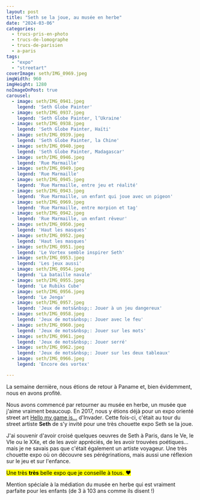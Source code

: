 ```yaml
---
layout: post
title: "Seth se la joue, au musée en herbe"
date: "2024-03-06"
categories: 
  - trucs-pris-en-photo
  - trucs-de-lomographe
  - trucs-de-parisien
  - a-paris
tags: 
  - "expo"
  - "streetart"
coverImage: seth/IMG_0969.jpeg
imgWidth: 960
imgHeight: 1280
noImageOnPost: true
carousel: 
  - image: seth/IMG_0941.jpeg
    legend: 'Seth Globe Painter'
  - image: seth/IMG_0937.jpeg
    legend: 'Seth Globe Painter, l’Ukraine'
  - image: seth/IMG_0938.jpeg
    legend: 'Seth Globe Painter, Haïti'
  - image: seth/IMG_0939.jpeg
    legend: 'Seth Globe Painter, la Chine'
  - image: seth/IMG_0940.jpeg
    legend: 'Seth Globe Painter, Madagascar'
  - image: seth/IMG_0946.jpeg
    legend: 'Rue Marmaille'
  - image: seth/IMG_0949.jpeg
    legend: 'Rue Marmaille'
  - image: seth/IMG_0945.jpeg
    legend: 'Rue Marmaille, entre jeu et réalité'
  - image: seth/IMG_0943.jpeg
    legend: 'Rue Marmaille, un enfant qui joue avec un pigeon'
  - image: seth/IMG_0969.jpeg
    legend: 'Rue Marmaille, entre morpion et tag'
  - image: seth/IMG_0942.jpeg
    legend: 'Rue Marmaille, un enfant rêveur'
  - image: seth/IMG_0950.jpeg
    legend: 'Haut les masques'
  - image: seth/IMG_0952.jpeg
    legend: 'Haut les masques'
  - image: seth/IMG_0951.jpeg
    legend: 'Le Vortex semble inspirer Seth'
  - image: seth/IMG_0953.jpeg
    legend: 'Les jeux aussi'
  - image: seth/IMG_0954.jpeg
    legend: 'La bataille navale'
  - image: seth/IMG_0955.jpeg
    legend: 'Le Rubiks Cube'
  - image: seth/IMG_0956.jpeg
    legend: 'Le Jenga'
  - image: seth/IMG_0957.jpeg
    legend: 'Jeux de mots&nbsp;: Jouer à un jeu dangereux'
  - image: seth/IMG_0958.jpeg
    legend: 'Jeux de mots&nbsp;: Jouer avec le feu'
  - image: seth/IMG_0960.jpeg
    legend: 'Jeux de mots&nbsp;: Jouer sur les mots'
  - image: seth/IMG_0961.jpeg
    legend: 'Jeux de mots&nbsp;: Jouer serré'
  - image: seth/IMG_0962.jpeg
    legend: 'Jeux de mots&nbsp;: Jouer sur les deux tableaux'
  - image: seth/IMG_0966.jpeg
    legend: 'Encore des vortex'

---
```


La semaine dernière, nous étions de retour à Paname et, bien évidemment, nous en avons profité. 

Nous avons commencé par retourner au musée en herbe, un musée que j'aime vraiment beaucoup. En 2017, nous y étions déjà pour un expo orienté street art <a href="/2017/05/hello-my-game-is-le-musee-en-herbe-devient-le-nouveau-terrain-de-jeu-dinvader/" lang="en">Hello my game is...</a> d'<span lang="en">Invader</span>. Cette fois-ci, c'était au tour du <span lang="en">street</span> artiste <strong>Seth</strong> de s'y invité pour une très chouette expo <a bhref="http://museeenherbe.com/seth-se-la-joue/">Seth se la joue</a>.

J'ai souvenir d'avoir croisé quelques oeuvres de Seth à Paris, dans le Ve, le VIe ou le XXe, et de les avoir appréciés, de les avoir trouvées poétiques... mais je ne savais pas que c'était également un artiste voyageur. Une très chouette expo où on découvre ses pérégrinations, mais aussi une réflexion sur le jeu et sur l'enfance. 

<mark>Une très <strong>très</strong> belle expo que je conseille à tous. <span role="img" aria-hidden=true>❤️</span></mark>

Mention spéciale à la médiation du musée en herbe qui est vraiment parfaite pour les enfants (de 3 à 103&nbsp;ans comme ils disent&nbsp;!)
